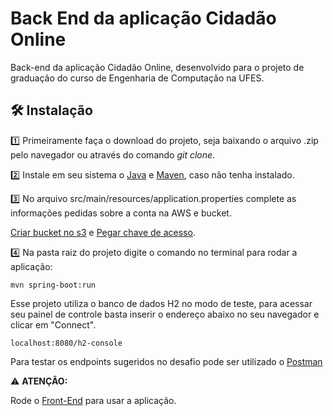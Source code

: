 # Back End da aplicação Cidadão Online

Back-end da aplicação Cidadão Online, desenvolvido para o projeto de graduação do curso de Engenharia de Computação na UFES.

## 🛠️ Instalação

1️⃣ Primeiramente faça o download do projeto, seja baixando o arquivo .zip pelo navegador ou através do comando <i>git clone</i>.

2️⃣ Instale em seu sistema o <a href="https://www.java.com/pt-BR/">Java</a> e <a href="https://maven.apache.org/">Maven</a>, caso não tenha instalado.

3️⃣ No arquivo src/main/resources/application.properties complete as informações pedidas sobre a conta na AWS e bucket. 

<a href="https://docs.aws.amazon.com/pt_br/AmazonS3/latest/userguide/creating-bucket.html">Criar bucket no s3</a> e <a href="https://docs.aws.amazon.com/pt_br/IAM/latest/UserGuide/id_credentials_access-keys.html">Pegar chave de acesso</a>.

4️⃣ Na pasta raiz do projeto digite o comando no terminal para rodar a aplicação:
 
 ```
 mvn spring-boot:run
 ```
 
Esse projeto utiliza o banco de dados H2 no modo de teste, para acessar seu painel de controle basta 
inserir o endereço abaixo no seu navegador e clicar em "Connect".

```
localhost:8080/h2-console
```

Para testar os endpoints sugeridos no desafio pode ser utilizado o <a href="https://www.postman.com/">Postman</a>

⚠️ <b>ATENÇÃO:</b>

Rode o <a href="https://github.com/tiagonico/cidadao-online-front-end">Front-End</a> para usar a aplicação.
